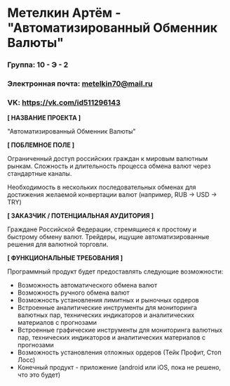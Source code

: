 # Метелкин Артём - "Автоматизированный Обменник Валюты"

### Группа: 10 - Э - 2
### Электронная почта: metelkin70@mail.ru
### VK: https://vk.com/id511296143

**[ НАЗВАНИЕ ПРОЕКТА ]**

"Автоматизированный Обменник Валюты"

**[ ПОБЛЕМНОЕ ПОЛЕ ]**

Ограниченный доступ российских граждан к мировым валютным рынкам.
Сложность и длительность процесса обмена валют через стандартные каналы.

Необходимость в нескольких последовательных обменах для достижения желаемой конвертации валют (например, RUB → USD → TRY)

**[ ЗАКАЗЧИК / ПОТЕНЦИАЛЬНАЯ АУДИТОРИЯ ]**

Граждане Российской Федерации, стремящиеся к простому и быстрому обмену валют.
Трейдеры, ищущие автоматизированные решения для валютной торговли.

**[ ФУНКЦИОНАЛЬНЫЕ ТРЕБОВАНИЯ ]**

Программный продукт будет предоставлять следующие возможности:
* Возможность автоматического обмена валют
* Возможность ручного обмена валют
* Возможность установления лимитных и рыночных ордеров
* Встроенные аналитические инструменты для мониторинга валютных пар, технических индикаторов и аналитических материалов с прогнозами
* Встроенные графические инструменты для мониторинга валютных пар, технических индикаторов и аналитических материалов с прогнозами
* Возможность установления отложных ордеров (Тейк Профит, Стоп Лосс)
* Конечный продукт - приложение (android или iOS, пока не решено, что это будет)
